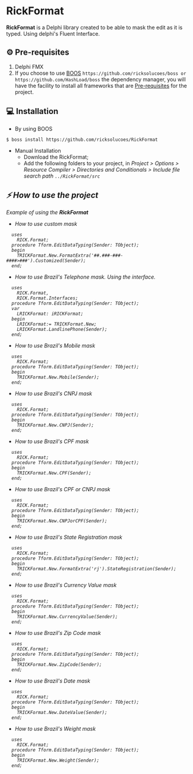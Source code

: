 [0]: https://github.com/ricksolucoes/boss "Site do BOOS"

# RickFormat

**RickFormat**  is a Delphi library created to be able to mask the edit as it is typed. Using delphi's Fluent Interface.

## ⚙️ Pre-requisites

1. Delphi FMX
2. If you choose to use [BOOS][0] ```https://github.com/ricksolucoes/boss or https://github.com/HashLoad/boss```  the dependency manager, you will have the facility to install all frameworks that are [Pre-requisites](#pre-requisites) for the project.

## 💻 Installation

- By using BOOS
```shell
$ boss install https://github.com/ricksolucoes/RickFormat
```
- Manual Installation
  - Download the RickFormat;
  - Add the following folders to your project, in <em>Project &gt; Options &gt; Resource Compiler &gt; Directories and Conditionals &gt; Include file search path ``` ../RickFormat/src ```

 ## ⚡️ How to use the project

  Example of using the **RickFormat**

- How to use custom mask

```delphi  
  uses
    RICK.Format;
  procedure Tform.EditDataTyping(Sender: TObject);
  begin
    TRICKFormat.New.FormatExtra('##.###-###-####>###').Customized(Sender);
  end;
```

- How to use Brazil's Telephone mask. Using the interface.

```delphi  
  uses
    RICK.Format,
    RICK.Format.Interfaces;
  procedure Tform.EditDataTyping(Sender: TObject);
  var
    LRICKFormat: iRICKFormat;
  begin
    LRICKFormat:= TRICKFormat.New;
    LRICKFormat.LandlinePhone(Sender);
  end;
```
  
- How to use Brazil's Mobile mask

```delphi  
  uses
    RICK.Format;
  procedure Tform.EditDataTyping(Sender: TObject);
  begin
    TRICKFormat.New.Mobile(Sender);
  end;
```
  
- How to use Brazil's CNPJ mask

```delphi  
  uses
    RICK.Format;
  procedure Tform.EditDataTyping(Sender: TObject);
  begin
    TRICKFormat.New.CNPJ(Sender);
  end;
```
- How to use Brazil's CPF mask

```delphi  
  uses
    RICK.Format;
  procedure Tform.EditDataTyping(Sender: TObject);
  begin
    TRICKFormat.New.CPF(Sender);
  end;
```
  
- How to use Brazil's CPF or CNPJ mask

```delphi  
  uses
    RICK.Format;
  procedure Tform.EditDataTyping(Sender: TObject);
  begin
    TRICKFormat.New.CNPJorCPF(Sender);
  end;
```
  
- How to use Brazil's State Registration mask

```delphi  
  uses
    RICK.Format;
  procedure Tform.EditDataTyping(Sender: TObject);
  begin
    TRICKFormat.New.FormatExtra('rj').StateRegistration(Sender);
  end;
```
  
- How to use Brazil's Currency Value mask

```delphi  
  uses
    RICK.Format;
  procedure Tform.EditDataTyping(Sender: TObject);
  begin
    TRICKFormat.New.CurrencyValue(Sender);
  end;
```

- How to use Brazil's Zip Code mask

```delphi  
  uses
    RICK.Format;
  procedure Tform.EditDataTyping(Sender: TObject);
  begin
    TRICKFormat.New.ZipCode(Sender);
  end;
```

- How to use Brazil's Date mask

```delphi  
  uses
    RICK.Format;
  procedure Tform.EditDataTyping(Sender: TObject);
  begin
    TRICKFormat.New.DateValue(Sender);
  end;
```
  
- How to use Brazil's Weight mask

```delphi  
  uses
    RICK.Format;
  procedure Tform.EditDataTyping(Sender: TObject);
  begin
    TRICKFormat.New.Weight(Sender);
  end;
```
